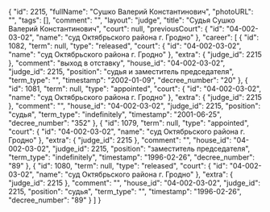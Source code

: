 {
    "id": 2215,
    "fullName": "Сушко Валерий Константинович",
    "photoURL": "",
    "tags": [],
    "comment": "",
    "layout": "judge",
    "title": "Судья Сушко Валерий Константинович",
    "court": null,
    "previousCourt": {
        "id": "04-002-03-02",
        "name": "суд Октябрьского района г. Гродно"
    },
    "career": [
        {
            "id": 1082,
            "term": null,
            "type": "released",
            "court": {
                "id": "04-002-03-02",
                "name": "суд Октябрьского района г. Гродно"
            },
            "extra": {
                "judge_id": 2215
            },
            "comment": "выход в отставку",
            "house_id": "04-002-03-02",
            "judge_id": 2215,
            "position": "судья и заместитель председателя",
            "term_type": "",
            "timestamp": "2002-01-09",
            "decree_number": "20"
        },
        {
            "id": 1081,
            "term": null,
            "type": "appointed",
            "court": {
                "id": "04-002-03-02",
                "name": "суд Октябрьского района г. Гродно"
            },
            "extra": {
                "judge_id": 2215
            },
            "comment": "",
            "house_id": "04-002-03-02",
            "judge_id": 2215,
            "position": "судья",
            "term_type": "indefinitely",
            "timestamp": "2001-06-25",
            "decree_number": "352"
        },
        {
            "id": 1079,
            "term": null,
            "type": "appointed",
            "court": {
                "id": "04-002-03-02",
                "name": "суд Октябрьского района г. Гродно"
            },
            "extra": {
                "judge_id": 2215
            },
            "comment": "",
            "house_id": "04-002-03-02",
            "judge_id": 2215,
            "position": "заместитель председателя",
            "term_type": "indefinitely",
            "timestamp": "1996-02-26",
            "decree_number": "89"
        },
        {
            "id": 1080,
            "term": null,
            "type": "released",
            "court": {
                "id": "04-002-03-02",
                "name": "суд Октябрьского района г. Гродно"
            },
            "extra": {
                "judge_id": 2215
            },
            "comment": "",
            "house_id": "04-002-03-02",
            "judge_id": 2215,
            "position": "судья",
            "term_type": "",
            "timestamp": "1996-02-26",
            "decree_number": "89"
        }
    ]
}